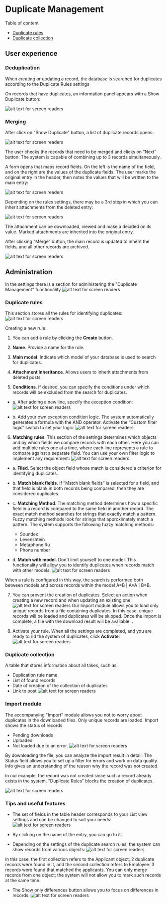 # Duplicate Management

Table of content
- [Duplicate rules](#duplicate_rules)
- [Duplicate collection](#duplicate_collection)


## User experience

### Deduplication

When creating or updating a record, the database is searched for duplicates according to the Duplicate Rules settings

On records that have duplicates, an information panel appears with a Show Duplicate button:

![alt text for screen readers](../images/image4.jpg)

### Merging
After click on "Show Duplicate" button, a list of duplicate records opens:

![alt text for screen readers](../images/image17.jpg)

The user checks the records that need to be merged and clicks on “Next” button.
The system is capable of combining up to 3 records simultaneously.

A form opens that maps record fields.
On the left is the name of the field, and on the right are the values of the duplicate fields.
The user marks the original entry in the header, then notes the values that will be written to the main entry:

![alt text for screen readers](../images/image13.jpg)

Depending on the rules settings, there may be a 3rd step in which you can inherit attachments from the deleted entry:

![alt text for screen readers](../images/image7.jpg)

The attachment can be downloaded, viewed and make a decided on its value.
Marked attachments are inherited into the original entry.

After clicking “Merge” button, the main record is updated to inherit the fields, and all other records are archived.


![alt text for screen readers](../images/image7.jpg)

## Administration
In the settings there is a section for administering the "Duplicate Management" functionality
![alt text for screen readers](../images/image12.jpg)

<a id="duplicate_rules"></a>
### Duplicate rules

This section stores all the rules for identifying duplicates:
![alt text for screen readers](../images/image3.jpg)

Creating a new rule:
1. You can add a rule by clicking the **Create** button.

2. **Name**. Provide a name for the rule.

3. **Main model**. Indicate which model of your database is used to search for duplicates.

4. **Attachment Inheritance**. Allows users to inherit attachments from deleted posts.

5. **Conditions**. If desired, you can specify the conditions under which records will be excluded from the search for duplicates.
- a. After adding a new line, specify the exception condition:
![alt text for screen readers](../images/image10.jpg)

- b. Add your own exception condition logic.
  The system automatically generates a formula with the AND operator. Activate the “Custom filter logic” switch to set your logic:
![alt text for screen readers](../images/image1.jpg)

6. **Matching rules**. This section of the settings determines which objects and by which fields we compare records with each other.
   Here you can add multiple rules one at a time, where each line represents a rule to compare against a separate field. You can use your own filter logic to implement any requirement:
![alt text for screen readers](../images/image15.jpg)

- a. **Filed**. Select the object field whose match is considered a criterion for identifying duplicates.

- b. **Match blank fields**. If “Match blank fields” is selected for a field, and that field is blank in both records being compared, then they are considered duplicates.

- c. **Matching Method**. The matching method determines how a specific field in a record is compared to the same field in another record.
The exact match method searches for strings that exactly match a pattern. Fuzzy matching methods look for strings that approximately match a pattern.
The system supports the following fuzzy matching methods:
  - Soundex
  - Levenshtein
  - Metaphone Ru
  - Phone number

- d. **Match with model**. Don't limit yourself to one model. This functionality will allow you to identify duplicates when records match with other models:
![alt text for screen readers](../images/image14.jpg)

When a rule is configured in this way, the search is performed both between models and across records within the model A=B | A=A | B=B.


7. You can prevent the creation of duplicates. Select an action when creating a new record and when updating an existing one:
![alt text for screen readers](../images/image6.jpg)
Our Import module allows you to load only unique records from a file containing duplicates. In this case, unique records will be loaded and duplicates will be skipped. Once the import is complete, a file with the download result will be available. .

8. Activate your rule.
   When all the settings are completed, and you are ready to rid the system of duplicates, click **Activate**:
![alt text for screen readers](../images/image11.jpg)

<a id="duplicate_collection"></a>
### Duplicate collection
A table that stores information about all takes, such as:
- Duplication rule name
- List of found records
- Date of creation of the collection of duplicates
- Link to post
![alt text for screen readers](../images/image16.jpg)

<a id="import"></a>
### Import module

The accompanying "Import" module allows you not to worry about duplicates in the downloaded files. Only unique records are loaded. Import shows the status of records
- Pending downloads
- Uploaded
- Not loaded due to an error.
![alt text for screen readers](../images/image5.png)

By downloading the file, you can analyze the import result in detail. The Status field allows you to set up a filter for errors and work on data quality. Info gives an understanding of the reason why the record was not created.

In our example, the record was not created since such a record already exists in the system, "Duplicate Rules" blocks the creation of duplicates.

![alt text for screen readers](../images/image2.png)

<a id="tips"></a>
### Tips and useful features

- The set of fields in the table header corresponds to your List view settings and can be changed to suit your needs:
![alt text for screen readers](../images/image9.jpg)


- By clicking on the name of the entry, you can go to it.
- Depending on the settings of the duplicate search rules, the system can show records from various objects:
![alt text for screen readers](../images/image18.jpg)

In this case, the first collection refers to the Applicant object; 2 duplicate records were found in it, and the second collection refers to Employee: 3 records were found that matched the applicants. You can only merge records from one object; the system will not allow you to mark such records at the same time.

- The Show only differences button allows you to focus on differences in records:
![alt text for screen readers](../images/image8.jpg)